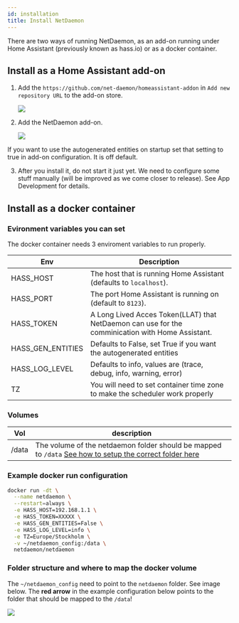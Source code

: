 ```yaml
---
id: installation
title: Install NetDaemon
---
```

There are two ways of running NetDaemon, as an add-on running under Home Assistant (previously known as hass.io) or as a docker container.

## Install as a Home Assistant add-on

1. Add the `https://github.com/net-daemon/homeassistant-addon` in `Add new repository URL` to the add-on store.

    ![](/img/docs/started/newrepo.png)

2. Add the NetDaemon add-on.

    ![](/img/docs/started/daemon.png)

If you want to use the autogenerated entities on startup set that setting to true in add-on configuration. It is off default.

3. After you install it, do not start it just yet. We need to configure some stuff manually (will be improved as we come closer to release). See App Development for details.

## Install as a docker container

### Evironment variables you can set
The docker container needs 3 enviroment variables to run properly.

Env | Description
-- | --
HASS_HOST | The host that is running Home Assistant (defaults to `localhost`).
HASS_PORT | The port Home Assistant is running on (default to `8123`).
HASS_TOKEN  | A Long Lived Acces Token(LLAT) that NetDaemon can use for the comminication with Home Assistant.
HASS_GEN_ENTITIES | Defaults to False, set True if you want the autogenerated entities
HASS_LOG_LEVEL | Defaults to info, values are (trace, debug, info, warning, error)
TZ | You will need to set container time zone to make the scheduler work properly

### Volumes
Vol | description
-- | --
/data | The volume of the netdaemon folder should be mapped to `/data` [See how to setup the correct folder here](installation.md#folder-structure-and-where-to-map-the-docker-volume)

### Example docker run configuration

```bash
docker run -dt \
  --name netdaemon \
  --restart=always \
  -e HASS_HOST=192.168.1.1 \
  -e HASS_TOKEN=XXXXX \
  -e HASS_GEN_ENTITIES=False \
  -e HASS_LOG_LEVEL=info \
  -e TZ=Europe/Stockholm \
  -v ~/netdaemon_config:/data \
  netdaemon/netdaemon
```
### Folder structure and where to map the docker volume
The `~/netdaemon_config` need to point to the `netdaemon` folder. See image below. The **red arrow** in the example configuration below points to the folder that should be mapped to the `/data`!

![](/img/docs/installation/folder_structure_netdaemon.png)